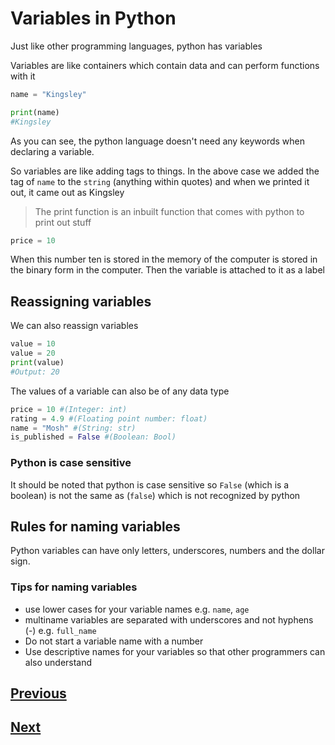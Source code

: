 # Variables in Python

Just like other programming languages, python has variables

Variables are like containers which contain data and can perform functions with
it

```py
name = "Kingsley"

print(name)
#Kingsley
```

As you can see, the python language doesn't need any keywords when declaring a
variable.

So variables are like adding tags to things. In the above case we added the tag
of `name` to the `string` (anything within quotes) and when we printed it out,
it came out as Kingsley

> The print function is an inbuilt function that comes with python to print out
> stuff

```py
price = 10
```

When this number ten is stored in the memory of the computer is stored in the
binary form in the computer. Then the variable is attached to it as a label

## Reassigning variables

We can also reassign variables

```py
value = 10
value = 20
print(value)
#Output: 20
```

The values of a variable can also be of any data type

```py
price = 10 #(Integer: int)
rating = 4.9 #(Floating point number: float)
name = "Mosh" #(String: str)
is_published = False #(Boolean: Bool)
```

### Python is case sensitive

It should be noted that python is case sensitive so `False` (which is a boolean)
is not the same as (`false`) which is not recognized by python

## Rules for naming variables

Python variables can have only letters, underscores, numbers and the dollar
sign.

### Tips for naming variables

- use lower cases for your variable names e.g. `name`, `age`
- multiname variables are separated with underscores and not hyphens (-) e.g.
  `full_name`
- Do not start a variable name with a number
- Use descriptive names for your variables so that other programmers can also
  understand

## [Previous](./intro.md)

## [Next](./comments.md)
